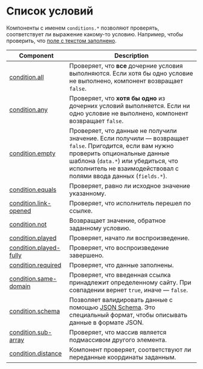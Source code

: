 # Список условий

Компоненты с именем `conditions.*` позволяют проверять, соответствует ли выражение какому-то условию. Например, чтобы проверить, что [поле с текстом заполнено](condition.required.md).

| Component                                           | Description                                                                                                                                                                                                                                        |
| --------------------------------------------------- | -------------------------------------------------------------------------------------------------------------------------------------------------------------------------------------------------------------------------------------------------- |
| [condition.all](condition.all.md)                   | Проверяет, что **все** дочерние условия выполняются. Если хотя бы одно условие не выполнено, компонент возвращает `false`.                                                                                                                         |
| [condition.any](condition.any.md)                   | Проверяет, что **хотя бы одно** из дочерних условий выполняется. Если ни одно условие не выполнено, компонент возвращает `false`.                                                                                                                  |
| [condition.empty](condition.empty.md)               | Проверяет, что данные не получили значение. Если получили — возвращает `false`. Пригодится, если вам нужно проверить опциональные данные шаблона (`data.*`) или убедиться, что исполнитель не взаимодействовал с полями ввода данных (`fields.*`). |
| [condition.equals](condition.equals.md)             | Проверяет, равно ли исходное значение указанному.                                                                                                                                                                                                  |
| [condition.link-opened](condition.link-opened.md)   | Проверяет, что исполнитель перешел по ссылке.                                                                                                                                                                                                      |
| [condition.not](condition.not.md)                   | Возвращает значение, обратное заданному условию.                                                                                                                                                                                                   |
| [condition.played](condition.played.md)             | Проверяет, начато ли воспроизведение.                                                                                                                                                                                                              |
| [condition.played-fully](condition.played-fully.md) | Проверяет, что воспроизведение завершено.                                                                                                                                                                                                          |
| [condition.required](condition.required.md)         | Проверяет, что данные заполнены.                                                                                                                                                                                                                   |
| [condition.same-domain](condition.same-domain.md)   | Проверяет, что введенная ссылка принадлежит определенному сайту. При совпадении вернет `true`, иначе — `false`.                                                                                                                                    |
| [condition.schema](condition.schema.md)             | Позволяет валидировать данные с помощью [JSON Schema](https://json-schema.org/learn/getting-started-step-by-step.html). Это специальный формат, чтобы описывать данные в формате JSON.                                                             |
| [condition.sub-array](condition.sub-array.md)       | Проверяет, что массив является подмассивом другого элемента.                                                                                                                                                                                       |
| [condition.distance](condition.distance.md)         | Компонент проверяет, соответствуют ли переданные координаты заданным.                                                                                                                                                                              |
